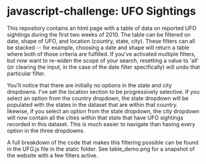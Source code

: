 # javascript-challenge: UFO Sightings #


This repository contains an html page with a table of data on reported UFO sightings during the first two weeks of 2010. The table can be filtered on date, shape of UFO, and location (country, state, city). These filters can all be stacked -- for example, choosing a date and shape will return a table where both of those criteria are fulfilled. If you've activated multiple filters, but now want to re-widen the scope of your search, resetting a value to 'all' (or clearing the input, in the case of the date filter specifically) will undo that particular filter.

You'll notice that there are initially no options in the state and city dropdowns. I've set the location section to be progressively selective. If you select an option from the country dropdown, the state dropdown will be populated with the states in the dataset that are within that country. likewise, if you select an option from the state dropdown, the city dropdown will now contain all the cities within that state that have UFO sightings recorded in this dataset. This is much easier to navigate than having every option in the three dropdowns.

A full breakdown of the code that makes this filtering possible can be found in the UFO.js file in the static folder. See table_demo.png for a snapshot of the website with a few filters active.




